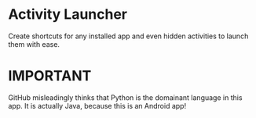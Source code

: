 Activity Launcher
=================

Create shortcuts for any installed app and even hidden activities to launch them with ease.

IMPORTANT
=========

GitHub misleadingly thinks that Python is the domainant language in this app. It is actually Java, because this is an Android app!
